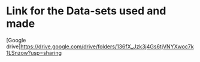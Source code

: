 # Link for the Data-sets used and made

[Google drive]https://drive.google.com/drive/folders/136fX_Jzk3j4Gs6tjVNYXwoc7k1LSnzow?usp=sharing
